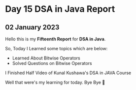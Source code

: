 # Day 15 DSA in Java Report

## 02 January 2023

Hello this is my **Fifteenth Report** for **DSA in Java**.

So, Today I Learned some topics which are below:

- Learned About Bitwise Operators
- Solved Questions on Bitwise Operators

I Finished Half Video of Kunal Kushawa's DSA in JAVA Course


Well that were's my learning for today. Bye Bye :wave:
